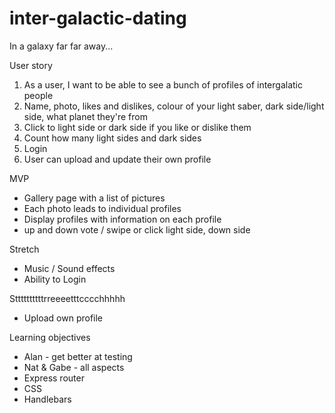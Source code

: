 # inter-galactic-dating

In a galaxy far far away...

User story
1. As a user, I want to be able to see a bunch of profiles of intergalatic people
2. Name, photo, likes and dislikes, colour of your light saber, dark side/light side, what planet they're from
3. Click to light side or dark side if you like or dislike them
4. Count how many light sides and dark sides
5. Login
6. User can upload and update their own profile

MVP
* Gallery page with a list of pictures
* Each photo leads to individual profiles
* Display profiles with information on each profile
* up and down vote / swipe or click light side, down side

Stretch
* Music / Sound effects
* Ability to Login

Sttttttttttrreeeetttcccchhhhh
* Upload own profile

Learning objectives

* Alan - get better at testing
* Nat & Gabe - all aspects
* Express router
* CSS
* Handlebars
